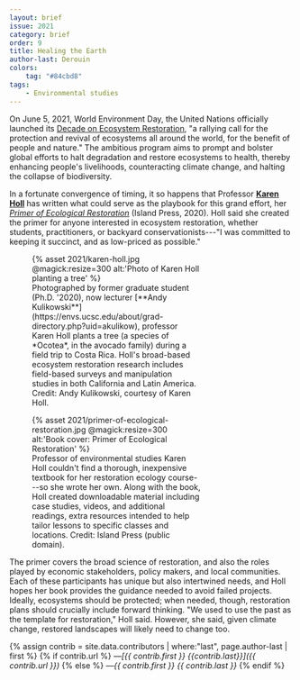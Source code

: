```yaml
---
layout: brief
issue: 2021
category: brief
order: 9
title: Healing the Earth
author-last: Derouin
colors:
    tag: "#84cbd8"
tags:
    - Environmental studies
---
```


On June 5, 2021, World Environment Day, the United Nations officially launched its [Decade on Ecosystem Restoration](https://www.decadeonrestoration.org/), "a rallying call for the protection and revival of ecosystems all around the world, for the benefit of people and nature." The ambitious program aims to prompt and bolster global efforts to halt degradation and restore ecosystems to health, thereby enhancing people's livelihoods, counteracting climate change, and halting the collapse of biodiversity.

In a fortunate convergence of timing, it so happens that Professor [**Karen Holl**](https://envs.ucsc.edu/faculty/index.php?uid=kholl) has written what could serve as the playbook for this grand effort, her [*Primer of Ecological Restoration*](https://islandpress.org/books/primer-ecological-restoration) (Island Press, 2020). Holl said she created the primer for anyone interested in ecosystem restoration, whether students, practitioners, or backyard conservationists---"I was committed to keeping it succinct, and as low-priced as possible."

<figure style="width:300px">
  {% asset 2021/karen-holl.jpg @magick:resize=300 alt:'Photo of Karen Holl planting a tree' %}<figcaption markdown="span">Photographed by former graduate student (Ph.D. '2020), now lecturer [**Andy Kulikowski**](https://envs.ucsc.edu/about/grad-directory.php?uid=akulikow), professor Karen Holl plants a tree (a species of *Ocotea*, in the avocado family) during a field trip to Costa Rica. Holl's broad-based ecosystem restoration research includes field-based surveys and manipulation studies in both California and Latin America. Credit: Andy Kulikowski, courtesy of Karen Holl.</figcaption>
</figure>

<figure style="width:300px">
  {% asset 2021/primer-of-ecological-restoration.jpg @magick:resize=300 alt:'Book cover: Primer of Ecological Restoration' %}<figcaption markdown="span">Professor of environmental studies Karen Holl couldn't find a thorough, inexpensive textbook for her restoration ecology course---so she wrote her own. Along with the book, Holl created downloadable material including case studies, videos, and additional readings, extra resources intended to help tailor lessons to specific classes and locations. Credit: Island Press (public domain).</figcaption>
</figure>

The primer covers the broad science of restoration, and also the roles played by economic stakeholders, policy makers, and local communities. Each of these participants has unique but also intertwined needs, and Holl hopes her book provides the guidance needed to avoid failed projects. Ideally, ecosystems should be protected; when needed, though, restoration plans should crucially include forward thinking. "We used to use the past as the template for restoration," Holl said. However, she said, given climate change, restored landscapes will likely need to change too.

{% assign contrib = site.data.contributors | where:"last", page.author-last | first %}
{% if contrib.url %}
*&mdash;[{{ contrib.first }} {{contrib.last}}]({{ contrib.url }})*
{% else %}
*&mdash;{{ contrib.first }} {{ contrib.last }}*
{% endif %}
